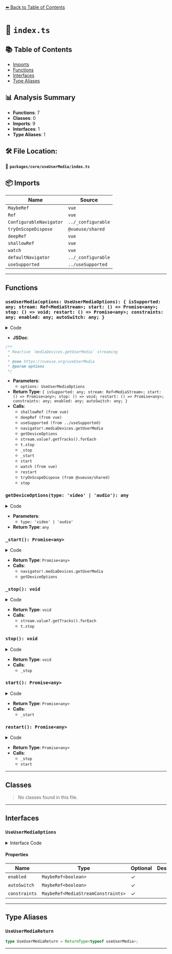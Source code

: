 [⬅️ Back to Table of Contents](../../../index.md)

# 📄 `index.ts`

## 📚 Table of Contents

- [Imports](#imports)
- [Functions](#functions)
- [Interfaces](#interfaces)
- [Type Aliases](#type-aliases)

## 📊 Analysis Summary

- **Functions**: 7
- **Classes**: 0
- **Imports**: 9
- **Interfaces**: 1
- **Type Aliases**: 1

## 🛠️ File Location:
📂 **`packages/core/useUserMedia/index.ts`**

## 📦 Imports

| Name | Source |
|------|--------|
| `MaybeRef` | `vue` |
| `Ref` | `vue` |
| `ConfigurableNavigator` | `../_configurable` |
| `tryOnScopeDispose` | `@vueuse/shared` |
| `deepRef` | `vue` |
| `shallowRef` | `vue` |
| `watch` | `vue` |
| `defaultNavigator` | `../_configurable` |
| `useSupported` | `../useSupported` |


---

## Functions

### `useUserMedia(options: UseUserMediaOptions): { isSupported: any; stream: Ref<MediaStream>; start: () => Promise<any>; stop: () => void; restart: () => Promise<any>; constraints: any; enabled: any; autoSwitch: any; }`

<details><summary>Code</summary>

```ts
export function useUserMedia(options: UseUserMediaOptions = {}) {
  const enabled = shallowRef(options.enabled ?? false)
  const autoSwitch = shallowRef(options.autoSwitch ?? true)
  const constraints = deepRef(options.constraints)
  const { navigator = defaultNavigator } = options
  const isSupported = useSupported(() => navigator?.mediaDevices?.getUserMedia)

  const stream: Ref<MediaStream | undefined> = shallowRef()

  function getDeviceOptions(type: 'video' | 'audio') {
    switch (type) {
      case 'video': {
        if (constraints.value)
          return constraints.value.video || false
        break
      }
      case 'audio': {
        if (constraints.value)
          return constraints.value.audio || false
        break
      }
    }
  }

  async function _start() {
    if (!isSupported.value || stream.value)
      return
    stream.value = await navigator!.mediaDevices.getUserMedia({
      video: getDeviceOptions('video'),
      audio: getDeviceOptions('audio'),
    })
    return stream.value
  }

  function _stop() {
    stream.value?.getTracks().forEach(t => t.stop())
    stream.value = undefined
  }

  function stop() {
    _stop()
    enabled.value = false
  }

  async function start() {
    await _start()
    if (stream.value)
      enabled.value = true
    return stream.value
  }

  async function restart() {
    _stop()
    return await start()
  }

  watch(
    enabled,
    (v) => {
      if (v)
        _start()
      else _stop()
    },
    { immediate: true },
  )

  watch(
    constraints,
    () => {
      if (autoSwitch.value && stream.value)
        restart()
    },
    { immediate: true },
  )

  tryOnScopeDispose(() => {
    stop()
  })

  return {
    isSupported,
    stream,
    start,
    stop,
    restart,
    constraints,
    enabled,
    autoSwitch,
  }
}
```
</details>

- **JSDoc**:
```ts
/**
 * Reactive `mediaDevices.getUserMedia` streaming
 *
 * @see https://vueuse.org/useUserMedia
 * @param options
 */
```

- **Parameters**:
  - `options: UseUserMediaOptions`
- **Return Type**: `{ isSupported: any; stream: Ref<MediaStream>; start: () => Promise<any>; stop: () => void; restart: () => Promise<any>; constraints: any; enabled: any; autoSwitch: any; }`
- **Calls**:
  - `shallowRef (from vue)`
  - `deepRef (from vue)`
  - `useSupported (from ../useSupported)`
  - `navigator!.mediaDevices.getUserMedia`
  - `getDeviceOptions`
  - `stream.value?.getTracks().forEach`
  - `t.stop`
  - `_stop`
  - `_start`
  - `start`
  - `watch (from vue)`
  - `restart`
  - `tryOnScopeDispose (from @vueuse/shared)`
  - `stop`
### `getDeviceOptions(type: 'video' | 'audio'): any`

<details><summary>Code</summary>

```ts
function getDeviceOptions(type: 'video' | 'audio') {
    switch (type) {
      case 'video': {
        if (constraints.value)
          return constraints.value.video || false
        break
      }
      case 'audio': {
        if (constraints.value)
          return constraints.value.audio || false
        break
      }
    }
  }
```
</details>

- **Parameters**:
  - `type: 'video' | 'audio'`
- **Return Type**: `any`
### `_start(): Promise<any>`

<details><summary>Code</summary>

```ts
async function _start() {
    if (!isSupported.value || stream.value)
      return
    stream.value = await navigator!.mediaDevices.getUserMedia({
      video: getDeviceOptions('video'),
      audio: getDeviceOptions('audio'),
    })
    return stream.value
  }
```
</details>

- **Return Type**: `Promise<any>`
- **Calls**:
  - `navigator!.mediaDevices.getUserMedia`
  - `getDeviceOptions`
### `_stop(): void`

<details><summary>Code</summary>

```ts
function _stop() {
    stream.value?.getTracks().forEach(t => t.stop())
    stream.value = undefined
  }
```
</details>

- **Return Type**: `void`
- **Calls**:
  - `stream.value?.getTracks().forEach`
  - `t.stop`
### `stop(): void`

<details><summary>Code</summary>

```ts
function stop() {
    _stop()
    enabled.value = false
  }
```
</details>

- **Return Type**: `void`
- **Calls**:
  - `_stop`
### `start(): Promise<any>`

<details><summary>Code</summary>

```ts
async function start() {
    await _start()
    if (stream.value)
      enabled.value = true
    return stream.value
  }
```
</details>

- **Return Type**: `Promise<any>`
- **Calls**:
  - `_start`
### `restart(): Promise<any>`

<details><summary>Code</summary>

```ts
async function restart() {
    _stop()
    return await start()
  }
```
</details>

- **Return Type**: `Promise<any>`
- **Calls**:
  - `_stop`
  - `start`

---

## Classes

> No classes found in this file.


---

## Interfaces

### `UseUserMediaOptions`

<details><summary>Interface Code</summary>

```ts
export interface UseUserMediaOptions extends ConfigurableNavigator {
  /**
   * If the stream is enabled
   * @default false
   */
  enabled?: MaybeRef<boolean>
  /**
   * Recreate stream when deviceIds or constraints changed
   *
   * @default true
   */
  autoSwitch?: MaybeRef<boolean>
  /**
   * MediaStreamConstraints to be applied to the requested MediaStream
   * If provided, the constraints will override videoDeviceId and audioDeviceId
   *
   * @default {}
   */
  constraints?: MaybeRef<MediaStreamConstraints>
}
```
</details>

#### Properties

| Name | Type | Optional | Description |
|------|------|----------|-------------|
| `enabled` | `MaybeRef<boolean>` | ✓ |  |
| `autoSwitch` | `MaybeRef<boolean>` | ✓ |  |
| `constraints` | `MaybeRef<MediaStreamConstraints>` | ✓ |  |


---

## Type Aliases

### `UseUserMediaReturn`

```ts
type UseUserMediaReturn = ReturnType<typeof useUserMedia>;
```


---